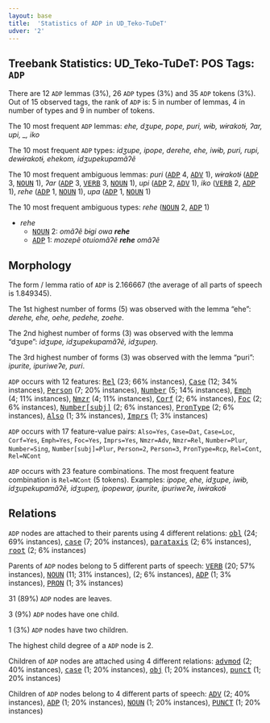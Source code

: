 ```yaml
---
layout: base
title:  'Statistics of ADP in UD_Teko-TuDeT'
udver: '2'
---
```


## Treebank Statistics: UD_Teko-TuDeT: POS Tags: `ADP`

There are 12 `ADP` lemmas (3%), 26 `ADP` types (3%) and 35 `ADP` tokens (3%).
Out of 15 observed tags, the rank of `ADP` is: 5 in number of lemmas, 4 in number of types and 9 in number of tokens.

The 10 most frequent `ADP` lemmas: <em>ehe, dʒupe, pope, puri, wɨb, wɨrakotɨ, ʔar, upi, _, iko</em>

The 10 most frequent `ADP` types:  <em>idʒupe, ipope, derehe, ehe, iwɨb, puri, rupi, dewɨrakotɨ, ehekom, idʒupekupamãʔẽ</em>

The 10 most frequent ambiguous lemmas: <em>puri</em> (<tt><a href="eme_tudet-pos-ADP.html">ADP</a></tt> 4, <tt><a href="eme_tudet-pos-ADV.html">ADV</a></tt> 1), <em>wɨrakotɨ</em> (<tt><a href="eme_tudet-pos-ADP.html">ADP</a></tt> 3, <tt><a href="eme_tudet-pos-NOUN.html">NOUN</a></tt> 1), <em>ʔar</em> (<tt><a href="eme_tudet-pos-ADP.html">ADP</a></tt> 3, <tt><a href="eme_tudet-pos-VERB.html">VERB</a></tt> 3, <tt><a href="eme_tudet-pos-NOUN.html">NOUN</a></tt> 1), <em>upi</em> (<tt><a href="eme_tudet-pos-ADP.html">ADP</a></tt> 2, <tt><a href="eme_tudet-pos-ADV.html">ADV</a></tt> 1), <em>iko</em> (<tt><a href="eme_tudet-pos-VERB.html">VERB</a></tt> 2, <tt><a href="eme_tudet-pos-ADP.html">ADP</a></tt> 1), <em>rehe</em> (<tt><a href="eme_tudet-pos-ADP.html">ADP</a></tt> 1, <tt><a href="eme_tudet-pos-NOUN.html">NOUN</a></tt> 1), <em>upa</em> (<tt><a href="eme_tudet-pos-ADP.html">ADP</a></tt> 1, <tt><a href="eme_tudet-pos-NOUN.html">NOUN</a></tt> 1)

The 10 most frequent ambiguous types:  <em>rehe</em> (<tt><a href="eme_tudet-pos-NOUN.html">NOUN</a></tt> 2, <tt><a href="eme_tudet-pos-ADP.html">ADP</a></tt> 1)


* <em>rehe</em>
  * <tt><a href="eme_tudet-pos-NOUN.html">NOUN</a></tt> 2: <em>omãʔẽ bɨgi owa <b>rehe</b></em>
  * <tt><a href="eme_tudet-pos-ADP.html">ADP</a></tt> 1: <em>mozepẽ otuiomãʔẽ <b>rehe</b> omãʔẽ</em>

## Morphology

The form / lemma ratio of `ADP` is 2.166667 (the average of all parts of speech is 1.849345).

The 1st highest number of forms (5) was observed with the lemma “ehe”: <em>derehe, ehe, oehe, pedehe, zoehe</em>.

The 2nd highest number of forms (3) was observed with the lemma “dʒupe”: <em>idʒupe, idʒupekupamãʔẽ, idʒupeŋ</em>.

The 3rd highest number of forms (3) was observed with the lemma “puri”: <em>ipurite, ipuriweʔe, puri</em>.

`ADP` occurs with 12 features: <tt><a href="eme_tudet-feat-Rel.html">Rel</a></tt> (23; 66% instances), <tt><a href="eme_tudet-feat-Case.html">Case</a></tt> (12; 34% instances), <tt><a href="eme_tudet-feat-Person.html">Person</a></tt> (7; 20% instances), <tt><a href="eme_tudet-feat-Number.html">Number</a></tt> (5; 14% instances), <tt><a href="eme_tudet-feat-Emph.html">Emph</a></tt> (4; 11% instances), <tt><a href="eme_tudet-feat-Nmzr.html">Nmzr</a></tt> (4; 11% instances), <tt><a href="eme_tudet-feat-Corf.html">Corf</a></tt> (2; 6% instances), <tt><a href="eme_tudet-feat-Foc.html">Foc</a></tt> (2; 6% instances), <tt><a href="eme_tudet-feat-Number-subj.html">Number[subj]</a></tt> (2; 6% instances), <tt><a href="eme_tudet-feat-PronType.html">PronType</a></tt> (2; 6% instances), <tt><a href="eme_tudet-feat-Also.html">Also</a></tt> (1; 3% instances), <tt><a href="eme_tudet-feat-Imprs.html">Imprs</a></tt> (1; 3% instances)

`ADP` occurs with 17 feature-value pairs: `Also=Yes`, `Case=Dat`, `Case=Loc`, `Corf=Yes`, `Emph=Yes`, `Foc=Yes`, `Imprs=Yes`, `Nmzr=Adv`, `Nmzr=Rel`, `Number=Plur`, `Number=Sing`, `Number[subj]=Plur`, `Person=2`, `Person=3`, `PronType=Rcp`, `Rel=Cont`, `Rel=NCont`

`ADP` occurs with 23 feature combinations.
The most frequent feature combination is `Rel=NCont` (5 tokens).
Examples: <em>ipope, ehe, idʒupe, iwɨb, idʒupekupamãʔẽ, idʒupeŋ, ipopewar, ipurite, ipuriweʔe, iwɨrakotɨ</em>


## Relations

`ADP` nodes are attached to their parents using 4 different relations: <tt><a href="eme_tudet-dep-obl.html">obl</a></tt> (24; 69% instances), <tt><a href="eme_tudet-dep-case.html">case</a></tt> (7; 20% instances), <tt><a href="eme_tudet-dep-parataxis.html">parataxis</a></tt> (2; 6% instances), <tt><a href="eme_tudet-dep-root.html">root</a></tt> (2; 6% instances)

Parents of `ADP` nodes belong to 5 different parts of speech: <tt><a href="eme_tudet-pos-VERB.html">VERB</a></tt> (20; 57% instances), <tt><a href="eme_tudet-pos-NOUN.html">NOUN</a></tt> (11; 31% instances),  (2; 6% instances), <tt><a href="eme_tudet-pos-ADP.html">ADP</a></tt> (1; 3% instances), <tt><a href="eme_tudet-pos-PRON.html">PRON</a></tt> (1; 3% instances)

31 (89%) `ADP` nodes are leaves.

3 (9%) `ADP` nodes have one child.

1 (3%) `ADP` nodes have two children.

The highest child degree of a `ADP` node is 2.

Children of `ADP` nodes are attached using 4 different relations: <tt><a href="eme_tudet-dep-advmod.html">advmod</a></tt> (2; 40% instances), <tt><a href="eme_tudet-dep-case.html">case</a></tt> (1; 20% instances), <tt><a href="eme_tudet-dep-obj.html">obj</a></tt> (1; 20% instances), <tt><a href="eme_tudet-dep-punct.html">punct</a></tt> (1; 20% instances)

Children of `ADP` nodes belong to 4 different parts of speech: <tt><a href="eme_tudet-pos-ADV.html">ADV</a></tt> (2; 40% instances), <tt><a href="eme_tudet-pos-ADP.html">ADP</a></tt> (1; 20% instances), <tt><a href="eme_tudet-pos-NOUN.html">NOUN</a></tt> (1; 20% instances), <tt><a href="eme_tudet-pos-PUNCT.html">PUNCT</a></tt> (1; 20% instances)

